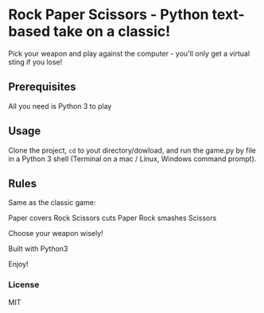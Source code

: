 # Rock Paper Scissors - Python text-based take on a classic!

Pick your weapon and play against the computer - you'll only get a virtual sting if you lose!

## Prerequisites 

All you need is Python 3 to play

## Usage
Clone the project, <code>cd</code> to yout directory/dowload, and run the game.py by file in a Python 3 shell (Terminal on a mac / Linux, Windows command prompt). 

## Rules
Same as the classic game:

Paper covers Rock Scissors cuts Paper Rock smashes Scissors

Choose your weapon wisely!

Built with Python3 

Enjoy! 

### License

MIT 